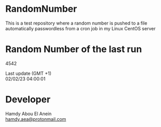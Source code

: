 # RandomNumber    
This is a test repository where a random number is pushed to a file automatically passwordless from a cron job in my Linux CentOS server    
# Random Number of the last run   
4542
      
Last update (GMT +1)    
02/02/23 04:00:01
# Developer    
Hamdy Abou El Anein   
hamdy.aea@protonmail.com
